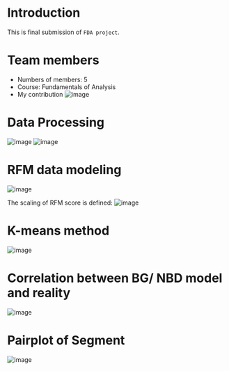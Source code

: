 # Introduction
This is final submission of `FDA project`.
# Team members
- Numbers of members: 5
- Course: Fundamentals of Analysis
- My contribution
![image](https://github.com/user-attachments/assets/db78300a-1aa1-4d94-b649-c2161eb824f9)
# Data Processing
![image](https://github.com/user-attachments/assets/c2a196bc-bd64-40e9-9ea2-1234be4c6436)
![image](https://github.com/user-attachments/assets/3ecd9e1e-c069-45e6-bc65-9483330facf7)
# RFM data modeling
![image](https://github.com/user-attachments/assets/971c2e31-032c-4cdb-9de2-19f1fce2e9e3)

The scaling of RFM score is defined:
![image](https://github.com/user-attachments/assets/7c00d509-c760-45b0-9e2d-c5b3c64b7aa6)
# K-means method
![image](https://github.com/user-attachments/assets/a828f9f5-691c-469f-9799-7cc1a5942c5f)
# Correlation between BG/ NBD model and reality
![image](https://github.com/user-attachments/assets/646b23d5-e8c3-4b32-8d72-025b0d419961)
# Pairplot of Segment
![image](https://github.com/user-attachments/assets/5897f75e-39b9-4cb2-a9d2-87fb170830c6)




